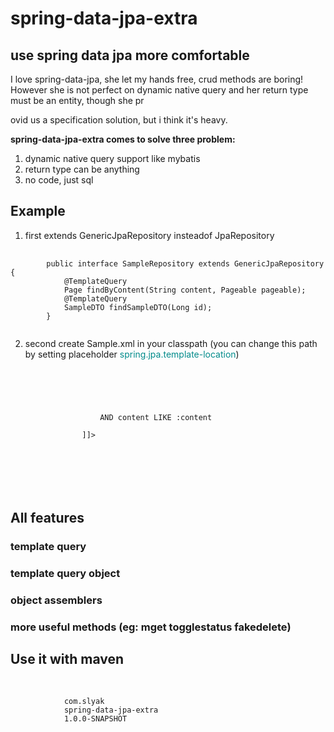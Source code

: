 # spring-data-jpa-extra
## use spring data jpa more comfortable
I love spring-data-jpa, she let my hands free, crud methods are boring! However she is not perfect on dynamic native query and her return type must be an entity, though she pr

ovid us a specification solution, but i think it's heavy.

<b>spring-data-jpa-extra comes to solve three problem:</b>
1. dynamic native query support like mybatis
2. return type can be anything
3. no code, just sql

## Example
1. first extends GenericJpaRepository insteadof JpaRepository
<pre>
    <code>
        public interface SampleRepository extends GenericJpaRepository<Sample, Long> {
            @TemplateQuery
            Page<Sample> findByContent(String content, Pageable pageable);
            @TemplateQuery
            SampleDTO findSampleDTO(Long id);
        }
    </code>
</pre>

2. second create Sample.xml in your classpath (you can change this path by setting placeholder <font color="#008B8B">spring.jpa.template-location</font>)
<pre>
    <code>
        <?xml version="1.0" encoding="utf-8" ?>
        <sqls xmlns="http://www.slyak.com/schema/templatequery"
               xmlns:xsi="http://www.w3.org/2001/XMLSchema-instance"
               xsi:schemaLocation="http://www.slyak.com/schema/templatequery http://www.slyak.com/schema/templatequery.xsd">
            <sql name="findByContent">
                <![CDATA[
                  SELECT * FROM t_sample WHERE 1=1
                  <#if content??>
                    AND content LIKE :content
                  </#if>
                ]]>
            </sql>
            <sql name="findSampleDTO">
                <![CDATA[
                  SELECT id,name as viewName FROM t_sample WHERE id=:id
                ]]>
            </sql>
        </sqls>
    </code>
</pre>

## All features
### template query

### template query object

### object assemblers

### more useful methods (eg: mget togglestatus fakedelete)

## Use it with maven
<pre>
    <code>
        <dependency>
            <groupId>com.slyak</groupId>
            <artifactId>spring-data-jpa-extra</artifactId>
            <version>1.0.0-SNAPSHOT</version>
        </dependency>
    </code>
</pre>
